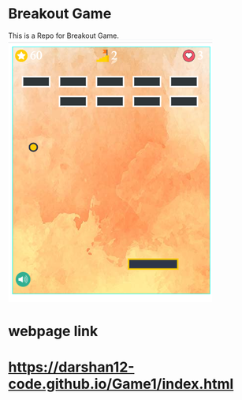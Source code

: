 # Breakout Game
This is a Repo for  Breakout Game.
<img src="https://github.com/darshan12-code/Game1/blob/main/Screenshot%20(64).png">
# webpage link
# https://darshan12-code.github.io/Game1/index.html
